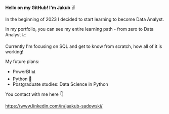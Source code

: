 **Hello on my GitHub! I'm Jakub** :v:

In the beginning of 2023 I decided to start learning to become Data Analyst. 

In my portfolio, you can see my entire learning path - from zero to Data Analyst :chart_with_upwards_trend:

Currently I'm focusing on SQL and get to know from scratch, how all of it is working!

My future plans:

- PowerBI :bar_chart:
- Python :snake:
- Postgraduate studies: Data Science in Python

You contact with me here :point_down:

https://www.linkedin.com/in/jaakub-sadowski/
